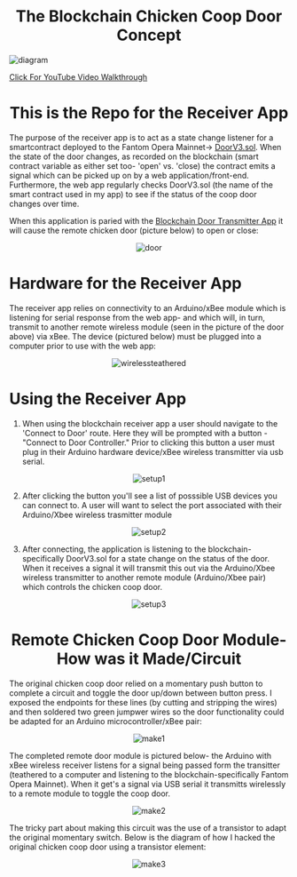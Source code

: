 <h1 align="center">The Blockchain Chicken Coop Door Concept</h1>

![diagram](https://raw.githubusercontent.com/kitfud/BlockchainChickenDoorTransmitter_FantomVersion/master/Blockchain_Door_Screenshots/App_Diagram.png)

<a href="https://www.youtube.com/watch?v=GRRlAFD2J1c">Click For YouTube Video Walkthrough</a>

<h1 align="center">This is the Repo for the Receiver App</h1>

<p>
The purpose of the receiver app is to act as a state change listener for a smartcontract deployed to the Fantom Opera Mainnet-> <a href="https://ftmscan.com/address/0xD14EcfE4e1E5B7e9Bd1368Bbb3820061cE222133#code">DoorV3.sol</a>. When the state of the door changes, as recorded on the blockchain (smart contract variable as either set too- 'open' vs. 'close) the contract emits a signal which can be picked up on by a web application/front-end. Furthermore, the web app regularly checks DoorV3.sol (the name of the smart contract used in my app) to see if the status of the coop door changes over time.
  
When this application is paried with the <a href="https://github.com/kitfud/BlockchainChickenDoorTransmitter_FantomVersion/tree/master">Blockchain Door Transmitter App</a> it will cause the remote chicken door (picture below) to open or close: 
<p>
  
 <p align="center">
  <img src="https://raw.githubusercontent.com/kitfud/BlockchainChickenDoorTransmitter_FantomVersion/master/Blockchain_Door_Screenshots/HardwarePics/AssembledDoor.jpg" alt="door"/>
</p>


<h1>Hardware for the Receiver App</h1>
<p>The receiver app relies on connectivity to an Arduino/xBee module which is listening for serial response from the web app- and which will, in turn, transmit to another remote wireless module (seen in the picture of the door above) via xBee. The device (pictured below) must be plugged into a computer prior to use with the web app:</p>

 <p align="center">
  <img src="https://raw.githubusercontent.com/kitfud/BlockchainChickenDoorReceiver_FantomVersion/master/Blockchain_Door_Screenshots/HardwarePics/xBeeForReceiverApp.jpg" alt="wirelessteathered"/>
</p>

<h1>Using the Receiver App</h1>

1. When using the blockchain receiver app a user should navigate to the 'Connect to Door' route. Here they will be prompted with a button -"Connect to Door Controller." Prior to clicking this button a user must plug in their Arduino hardware device/xBee wireless transmitter via usb serial.
 <p align="center">
  <img src="https://raw.githubusercontent.com/kitfud/BlockchainChickenDoorReceiver_FantomVersion/master/Blockchain_Door_Screenshots/ReceiverApp/setup1.png" alt="setup1"/>
</p>

2. After clicking the button you'll see a list of posssible USB devices you can connect to. A user will want to select the port associated with their Arduino/Xbee wireless trasmitter module
 <p align="center">
  <img src="https://raw.githubusercontent.com/kitfud/BlockchainChickenDoorReceiver_FantomVersion/master/Blockchain_Door_Screenshots/ReceiverApp/setup2.png" alt="setup2"/>
</p>

3. After connecting, the application is listening to the blockchain- specifically DoorV3.sol for a state change on the status of the door. When it receives a signal it will transmit this out via the Arduino/Xbee wireless transmitter to another remote module (Arduino/Xbee pair) which controls the chicken coop door. 
<p align="center">
  <img src="https://raw.githubusercontent.com/kitfud/BlockchainChickenDoorReceiver_FantomVersion/master/Blockchain_Door_Screenshots/ReceiverApp/setup3.png" alt="setup3"/>
</p>

<h1 align="center">Remote Chicken Coop Door Module- How was it Made/Circuit</h1>

The original chicken coop door relied on a momentary push button to complete a circuit and toggle the door up/down between button press. I exposed the endpoints for these lines (by cutting and stripping the wires) and then soldered two green jumpwer wires so the door functionality could be adapted for an Arduino microcontroller/xBee pair: 
 <p align="center">
  <img src="https://raw.githubusercontent.com/kitfud/BlockchainChickenDoorReceiver_FantomVersion/master/Blockchain_Door_Screenshots/HardwarePics/SolderedWiresToggle.jpg" alt="make1"/>
</p>

The completed remote door module is pictured below- the Arduino with xBee wireless receiver listens for a signal being passed form the transitter (teathered to a computer and listening to the blockchain-specifically Fantom Opera Mainnet). When it get's a signal via USB serial it transmitts wirelessly to a remote module to toggle the coop door. 
 <p align="center">
  <img src="https://raw.githubusercontent.com/kitfud/BlockchainChickenDoorReceiver_FantomVersion/master/Blockchain_Door_Screenshots/HardwarePics/CloseUpDoorModule.jpg" alt="make2"/>
</p>

The tricky part about making this circuit was the use of a transistor to adapt the original momentary switch. Below is the diagram of how I hacked the original chicken coop door using a transistor element:
 <p align="center">
  <img src="https://raw.githubusercontent.com/kitfud/BlockchainChickenDoorReceiver_FantomVersion/master/Blockchain_Door_Screenshots/DoorCircuit.png" alt="make3"/>
</p>
